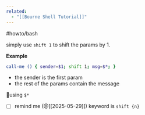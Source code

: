 ```yaml
---
related:
  - "[[Bourne Shell Tutorial]]"
---
```


#howto/bash 

simply use `shift 1` to shift the params by 1.

**Example**

```bash
call-me () { sender=$1; shift 1; msg=$*; }
```
- the sender is the first param
- the rest of the params contain the message

📔using `$*`

- [ ] remind me (@[[2025-05-29]]) keyword is `shift {n}`